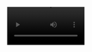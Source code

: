 
<video src='[https://www.youtube.com/watch?v=LVayk8kzoqY]' width=180/>

<h1 align="center">3dSnakeOnApple</h1>

<h3 align="left">Project Information:</p>
<p align="left">Test project for Job application.</p>
<p align="left">1) MVC is used for game architecture. </p>
<p align="left">2) Implemented Factory, ObjectPool, State Machine pattern. Factory is for Game Objects creation. ObjectPool is used for player body and consumables, StateMachine is used for switching between game states.</p>
<p align="left">3) Player is created at runtime using DI Vcontainer.</p>
<p align="left">4) Game Has Initial Scene Where hapepn main initializations.</p>
To start Game correctly you should be at Initial Scene.</p>
